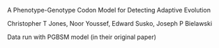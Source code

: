 A Phenotype-Genotype Codon Model for Detecting Adaptive Evolution

Christopher T Jones, Noor Youssef, Edward Susko, Joseph P Bielawski

Data run with PGBSM model (in their original paper)
